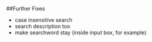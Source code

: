 ##Further Fixes

+ case insensitive search
+ search description too
+ make searchword stay (inside input box, for example)
